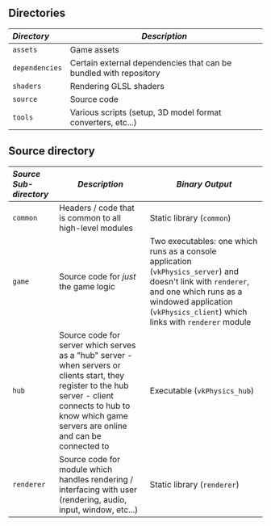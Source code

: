 ## Directories

| *Directory*    | *Description*                                                     |
|:---------------|-------------------------------------------------------------------|
| `assets`       | Game assets                                                       |
| `dependencies` | Certain external dependencies that can be bundled with repository |
| `shaders`      | Rendering GLSL shaders                                            |
| `source`       | Source code                                                       |
| `tools`        | Various scripts (setup, 3D model format converters, etc...)       |

## Source directory

| *Source Sub-directory* | *Description*                                                                                                                                                                                                 | *Binary Output*                                                                                                                                                                                                      |
|:-----------------------|---------------------------------------------------------------------------------------------------------------------------------------------------------------------------------------------------------------|----------------------------------------------------------------------------------------------------------------------------------------------------------------------------------------------------------------------|
| `common`               | Headers / code that is common to all high-level modules                                                                                                                                                       | Static library (`common`)                                                                                                                                                                                            |
| `game`                 | Source code for *just* the game logic                                                                                                                                                                         | Two executables: one which runs as a console application (`vkPhysics_server`) and doesn't link with `renderer`, and one which runs as a windowed application (`vkPhysics_client`) which links with `renderer` module |
| `hub`                  | Source code for server which serves as a "hub" server - when servers or clients start, they register to the hub server - client connects to hub to know which game servers are online and can be connected to | Executable (`vkPhysics_hub`)                                                                                                                                                                                         |
| `renderer`             | Source code for module which handles rendering / interfacing with user (rendering, audio, input, window, etc...)                                                                                              | Static library (`renderer`)                                                                                                                                                                                          |



